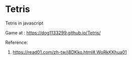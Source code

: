 # Tetris
Tetris in javascript

Game at : https://dog1133299.github.io/Tetris/

Reference:
1. https://read01.com/zh-tw/j8DKko.html#.WoRkKKhua01